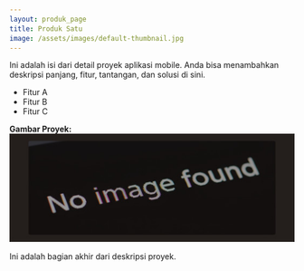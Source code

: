 ```yaml
---
layout: produk_page
title: Produk Satu
image: /assets/images/default-thumbnail.jpg
---
```


Ini adalah isi dari detail proyek aplikasi mobile. Anda bisa menambahkan
deskripsi panjang, fitur, tantangan, dan solusi di sini.

* Fitur A
* Fitur B
* Fitur C

**Gambar Proyek:**
![Gambar proyek](assets/images/default-thumbnail.jpg)

Ini adalah bagian akhir dari deskripsi proyek.
